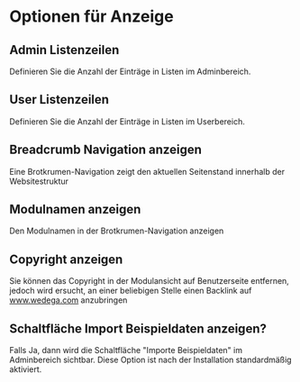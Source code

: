 # Optionen für Anzeige

## Admin Listenzeilen

Definieren Sie die Anzahl der Einträge in Listen im Adminbereich.

## User Listenzeilen

Definieren Sie die Anzahl der Einträge in Listen im Userbereich.

## Breadcrumb Navigation anzeigen

Eine Brotkrumen-Navigation zeigt den aktuellen Seitenstand innerhalb der Websitestruktur

## Modulnamen anzeigen

Den Modulnamen in der Brotkrumen-Navigation anzeigen

## Copyright anzeigen

Sie können das Copyright in der Modulansicht auf Benutzerseite entfernen, jedoch wird ersucht, an einer beliebigen Stelle einen Backlink auf www.wedega.com anzubringen

## Schaltfläche Import Beispieldaten anzeigen?

Falls Ja, dann wird die Schaltfläche "Importe Beispieldaten" im Adminbereich sichtbar. Diese Option ist nach der Installation standardmäßig aktiviert.
